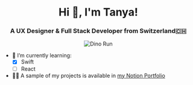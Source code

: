 <h1 align="center">Hi 👋, I'm Tanya!</h1>
<h3 align="center">A UX Designer & Full Stack Developer from Switzerland🇨🇭</h3>

<p align="center">
  <img src="https://cdn-images-1.medium.com/v2/resize:fit:688/1*82D2cg8Gpe9CVISaph6RPg.gif" alt="Dino Run">
</p>

- 🌱 I’m currently learning:
	- [x] Swift
  	- [ ] React

- 👨‍💻 A sample of my projects is available in [my Notion Portfolio](https://tlathion.notion.site/Tanya-Lathion-Product-Designer-ecc3ce60089e4e34a6f83fa9472038d7?pvs=4)
